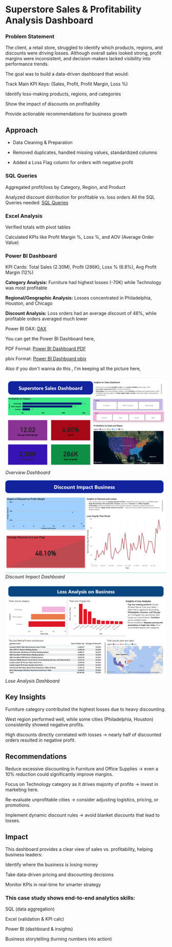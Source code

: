 # Superstore Sales & Profitability Analysis Dashboard
### Problem Statement

The client, a retail store, struggled to identify which products, regions, and discounts were driving losses. Although overall sales looked strong, profit margins were inconsistent, and decision-makers lacked visibility into performance trends.

The goal was to build a data-driven dashboard that would:

Track Main KPI Keys: (Sales, Profit, Profit Margin, Loss %)

Identify loss-making products, regions, and categories

Show the impact of discounts on profitability

Provide actionable recommendations for business growth

## Approach

* Data Cleaning & Preparation

* Removed duplicates, handled missing values, standardized columns

* Added a Loss Flag column for orders with negative profit

### SQL Queries

Aggregated profit/loss by Category, Region, and Product

Analyzed discount distribution for profitable vs. loss orders
All the SQL Queries needed:
[SQL Queries](/sql_and_dax\superstore_sql.sql/)
### Excel Analysis

Verified totals with pivot tables

Calculated KPIs like Profit Margin %, Loss %, and AOV (Average Order Value)

### Power BI Dashboard

KPI Cards: Total Sales (2.30M), Profit (286K), Loss % (6.8%), Avg Profit Margin (12%)

**Category Analysis:** Furniture had highest losses (-70K) while Technology was most profitable

**Regional/Geographic Analysis:** Losses concentrated in Philadelphia, Houston, and Chicago

**Discount Analysis:** Loss orders had an average discount of 48%, while profitable orders averaged much lower

Power BI DAX:
[DAX](/sql_and_dax\superstore_DAX_.md/)

You can get the Power BI Dashboard here,

PDF Format:  [Power BI Dashboard PDF](/superstore_sales_powerbi.pdf/)

pbix Format: [Power BI Dashboard pbix](/Superstore_Sales_powerbi.pbix/)

Also if you don't wanna do this , I'm keeping all the picture here,

![Overview Dashboard](/assets\overview.png/)
*Overview Dashboard*

![Discount Impact](/assets\Discount_impact.png/)
*Discount Impact Dashboard*

![Lose Analysis](/assets\Lose_analysis.png/)
*Lose Analysis Dashboard*


## Key Insights

Furniture category contributed the highest losses due to heavy discounting.

West region performed well, while some cities (Philadelphia, Houston) consistently showed negative profits.

High discounts directly correlated with losses → nearly half of discounted orders resulted in negative profit.

## Recommendations

Reduce excessive discounting in Furniture and Office Supplies → even a 10% reduction could significantly improve margins.

Focus on Technology category as it drives majority of profits → invest in marketing here.

Re-evaluate unprofitable cities → consider adjusting logistics, pricing, or promotions.

Implement dynamic discount rules → avoid blanket discounts that lead to losses.

## Impact

This dashboard provides a clear view of sales vs. profitability, helping business leaders:

Identify where the business is losing money

Take data-driven pricing and discounting decisions

Monitor KPIs in real-time for smarter strategy

### This case study shows end-to-end analytics skills:

SQL (data aggregation)

Excel (validation & KPI calc)

Power BI (dashboard & insights)

Business storytelling (turning numbers into action)
